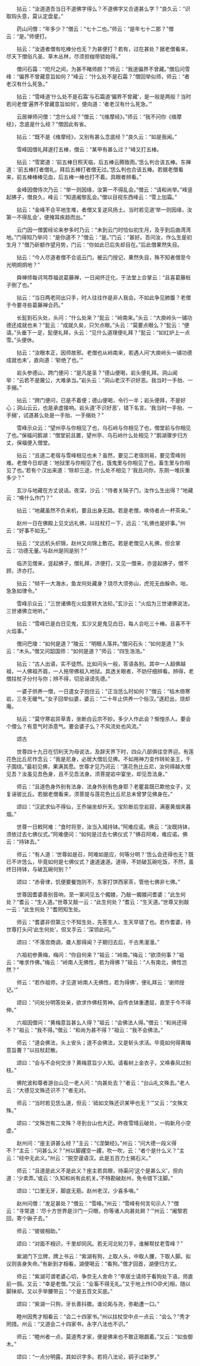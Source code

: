 <!-- { "loadSidebar": true } -->
　　拈云：“汝道道吾当日不道佛字得么？不道佛字又合道甚么字？”良久云：“识取钩头意，莫认定盘星。”

　　药山问僧：“年多少？”僧云：“七十二也。”师云：“是年七十二那？”僧云：“是。”师便打。

　　拈云：“汝道者僧有吃棒分也无？为甚便打？若有，过在甚处？据老僧看来，尽天下僧俗凡圣、草木丛林，尽须担枷带锁始得。”

　　僧问石霜：“咫尺之间，为甚不睹师颜？”师云：“我道偏界不曾藏。”僧后问雪峰：“偏界不曾藏意旨如何？”峰云：“什么处不是石霜？”僧回举似师，师云：“者老汉有什么死急。”

　　拈云：“雪峰道‘什么处不是石霜’与石霜道‘偏界不曾藏’，是一般是两般？当时若问老僧‘遍界不曾藏意旨如何’，便向道：‘者老汉有什么死急。’”

　　云居禅师问僧：“念什么经？”僧云：“《维摩经》。”师云：“我不问你《维摩经》，念底是什么经？”僧因此有省。

　　拈云：“既不是《维摩经》，又别有甚么念底经？”良久云：“如是我闻。”

　　雪峰因僧礼拜遂打五棒，僧云：“某甲有甚么过？”峰又打五棒。

　　拈云：“雪窦道：‘前五棒日照天临，后五棒云腾致雨。’恁么判合该五棒。东禅道：‘前五棒打者僧礼，拜后五棒打者僧无过。’恁么判也合该五棒。若据老僧看来，前五棒棒棒见血，后五棒一棒也打不着。具眼者辨看。”

　　金峰因僧侍次乃云：“举一则因缘，汝第一不得乱会。”僧云：“请和尚举。”峰竖起拂子，僧良久，峰云：“知道阇黎乱会。”僧以目视东西峰云：“雪上加霜。”

　　拈云：“金峰不合平地生堆，者僧又复逆风扬土。当时若见道‘举一则因缘，汝第一不得乱会’，便掩耳疾趋而出。”

　　云门因一僧罢经论来参多时乃云：“未到云门时恰似初生月，及乎到后曲湾湾地。”门得知乃举问：“是你道不？”僧云：“是。”门云：“甚好。吾问汝，作么生是初生月？”僧乃斫额作望月势，门云：“你如此已后失却目在。”后此僧果然失目。

　　拈云：“今人尽道者僧不合诋云门，被云门授记，果然失目，殊不知者僧至今光明炯炯地？”

　　舜禅师每诃骂荐福说葛藤禅，一日闻怀迁化，于法堂上合掌云：“且喜葛藤桩子倒了也。”

　　拈云：“当日两老同出只手，时人往往作是非人我会。不如此争见肺腹？老僧于今要寻些葛藤禅合药。”

　　长髭到石头处，头问：“什么处来？”髭云：“岭南来。”头云：“大庾岭头一铺功德还成就也未？”髭云：“成就久矣，只欠点眼。”头云：“莫要点眼么？”髭云：“便请。”头垂下一足，髭便礼拜，头云：“见什么道理便礼拜？”髭云：“如红炉上一点雪。”头便休。

　　拈云：“汝眼本正，因师故邪。老僧也从岭南来，若遇人问‘大庾岭头一铺功德成就也未’，直向道：‘斩绝了也。’”

　　岩头参德山，跨门便问：“是凡是圣？”德山便喝，岩头便礼拜。洞山闻举：“云若不是奯公，大难承当。”岩头云：“洞山老汉不识好恶。我当时一手抬、一手搦。”

　　拈云：“跨门便问，已是不着便；德山便喝，令行一半；岩头便拜，不是好心；洞山云云，也是承虚接响。岩头道‘不识好恶’，错下名言。‘我当时一手抬、一手搦’，试道甚么处是一手抬、一手搦处？”

　　雪峰示众云：“望州亭与你相见了也，乌石岭与你相见了也，僧堂前与你相见了也。”保福问鹅湖：“僧堂前且置，望州亭、乌石岭什么处相见？”鹅湖骤步归方丈，保福便入僧堂。

　　拈云：“且道二老宿与雪峰相见也未？虽然，要见二老宿则易，要见雪峰则难。老僧今日却道：‘地狱里与你相见了也，饿鬼里与你相见了也，畜生里与你相见了也。’若有个汉出来道：‘除却三途，什么处不相见？’我且问你，东厕一堆灰重多少？”

　　玄沙与地藏在方丈说话。夜深，沙云：“侍者关隔子门，汝作么生出得？”地藏云：“唤什么作门？”

　　拈云：“地藏虽然不负来机，要且出身无路。若是老僧，唤侍者点一杯茶来。”

　　赵州一日在佛殿上见文远礼佛，以拄杖打一下，远云：“礼佛也是好事。”州云：“好事不如无。”

　　拈云：“文远机头织锦，赵州又向锦上敷花。若是老僧见人礼佛，但合掌云：‘功德无量。’与赵州是同是别？”

　　临济见僧来，竖起拂子，僧礼拜，济便打，又见一僧来，亦竖起拂子，僧不顾，济亦打。

　　拈云：“倾干一大海水，鱼龙何处藏身？烧尽大须弥山，虎兕无由躲命。咄，急急如律令。”

　　雪峰示众云：“三世诸佛在火焰里转大法轮。”玄沙云：“火焰为三世诸佛说法，三世诸佛立地听。”

　　拈云：“雪峰已是白日见鬼，玄沙又是鬼见白日，每人合吃三十棒。且喜不干火焰事。”

　　僧问巴陵：“如何是道？”陵云：“明眼人落井。”僧问石头：“如何是道？”头云：“木头。”僧又问韶国师：“如何是道？”师云：“四生浩浩。”

　　拈云：“古人出语，实不徒然。比如问头一般，答语各别。其中一人超佛越祖，一人佛祖齐肩，一人拖带佛祖入地狱。具透关眼者，不妨仔细辨看。辨得，老僧拄杖子分付与你；辨不得，切忌诬谤先德。”

　　一婆子供养一僧，一日遣女子抱住云：“正当恁么时如何？”僧云：“枯木倚寒岩，三冬无暖气。”女子回举似婆，婆云：“二十年止供养一个俗汉。”遂赶出，烧却庵。

　　拈云：“莫守寒岩异草青，坐断白云宗不妙。多少人作此会？惭惶杀人。要会个僧么？有意气时添意气。要会婆子么？不风流处也风流。”

　　颂古

　　世尊四十九日在忉利天为母说法，及辞天界下时，四众八部俱往空界迎。有莲花色比丘尼作念云：“我是尼身，必居大僧后见佛。不如用神力变作转轮圣王，千子围绕。”最初见佛，果满其愿。世尊才见乃诃云：“莲花色比丘尼，汝何得越大僧见吾？汝虽见吾色身，且不见吾法身。须菩提岩中宴坐，却见吾法身。”

　　师云：“且道色身外别有法身、法身外别有色身耶？老瞿昙既已欺他女子，又复诬彼比丘。若据老僧看来，须菩提与莲花色比丘尼总未曾梦见佛身在。”

　　颂曰：“汉武求仙不得仙，王乔端坐却升天。宝阶断后空岩寂，满塞黄烟夹暮烟。”

　　世尊一日敕阿难：“食时将至，汝当入城持钵。”阿难应诺。佛云：“汝既持钵，须依过去七佛仪式。”阿难便问：“如何是过去七佛仪式？”佛召阿难，难应诺。佛云：“持钵去。”

　　师云：“有人道：‘世尊如是召，阿难如是应，何等分明？’恁么会还得也无？既已不许恁么，毕竟如何是七佛仪式？速道速道。道得，不妨破瓦碗吃饭，不然，虽终日持钵，与破瓦碗何别？”

　　颂曰：“赤骨律，饥便要餐饱则不，东家打饼西家茶，管他七佛非七佛。”

　　世尊因耆婆善别音响，至一冢间见五个髑髅，乃敲一髑髅问耆婆：“此生何处？”耆云：“生人道。”世尊又敲一云：“此生何处？”耆云：“生天道。”世尊又别敲一云：“此生何处？”耆罔知生处。

　　师云：“耆婆非但第三个不知生处，先答生人、生天早错了也。若作耆婆，待世尊打头问‘此生何处’，但叉手云：‘深领此问。’”

　　颂曰：“不落宫商调，聋人那得闻？子期归去后，千古黑漫漫。”

　　六祖初参黄梅，梅问：“你自何来？”祖云：“岭南。”梅云：“欲须何事？”祖云：“唯求作佛。”梅云：“岭南人无佛性，若为得佛？”祖云：“人有南北，佛性岂然？”

　　师云：“若作祖师，才见道‘岭南人无佛性，若为得佛’，便礼拜云：‘谢师授记。’”

　　颂曰：“问处分明答处亲，欲求作佛枉劳神。自传衣钵重遭屈，直至于今不得伸。”

　　六祖因僧问：“黄梅意旨甚么人得？”祖云：“会佛法人得。”僧云：“和尚还得不？”祖云：“我不得。”僧云：“和尚为甚不得？”祖云：“我不会佛法。”

　　师云：“道会佛法，头上安头；道不会佛法，又是斩头求活。毕竟如何得黄梅意旨聻？”以拄杖赶散。

　　颂曰：“会与不会何交涉？黄梅意旨少人知。请看树上金衣子，又唤春风过别枝。”

　　佛陀波和尊者游台山见一老人问：“向甚处去？”者云：“台山礼文殊去。”老人云：“大德见文殊还识不？”者无对。

　　师云：“当时若见恁么道，但云：‘祗如文殊还识某甲也无？’”又云：“文殊文殊。”

　　颂曰：“文殊岂有二文殊？寻到台山也大迂。昨夜雪晴云破处，一钩新月小空虚。”

　　赵州问：“座主讲甚么经？”主云：“《涅槃经》。”州云：“问大德一段义得不？”主云：“问甚么义？”州以脚趯空一趯，吹一吹，云：“者个是什么义？”主云：“经中无此义。”州云：“脱空谩语汉。此是五百力士揭石义。”

　　师云：“且道是此义不是此义？座主若具眼，待渠问‘这个是甚么义’，但向道：‘少卖弄。’或云：‘久知和尚有此机关。’不特勘破赵州，免令错下注脚。”

　　颂曰：“口里无牙，脚底无筋。赵州老汉，少喜多嗔。”

　　赵州问僧：“发足甚处？”僧云：“雪峰。”州云：“雪峰有何言句示人？”僧云：“寻常道：‘尽十方世界是沙门一只眼，你等诸人向甚处屙？’”州云：“阇黎若回，寄个锹子去。”

　　师云：“彼彼相助。”

　　颂曰：“对面不相识，千里却同风。若无河北轮刀手，谁解帮扙老雪峰？”

　　紫湖门下立牌，牌上书云：“紫湖有狗，上取人头，中取人腰，下取人脚。拟议则丧身失命。”有新到才相看，湖便喝云：“看狗。”僧才回首，湖便归方丈。

　　师云：“紫湖可谓老婆心切，争奈无人舍命？”李居士请师于看狗处下语，师直前一掴。又云：“幸是老僧。”又云：“业畜不得无礼。”又于地上作[○@犬]相，随以脚抹却。又以手举腰带云：“个是五百文买底。”

　　颂曰：“紫湖一只狗，牙长善抖擞。谁论跖与尧，弥勒遭一口。”

　　睦州因秀才相看云：“会二十四家书。”州以拄杖空中点一点云：“会么？”秀才罔措。州云：“又道会二十四家书，永字八法也不识。”

　　师云：“睦州者一点，莫道秀才家，便是佛来也不敢正眼觑着。”又云：“如虫御木。”

　　颂曰：“一点分明露，其如识字多。若将八法论，鹞子过新罗。”


